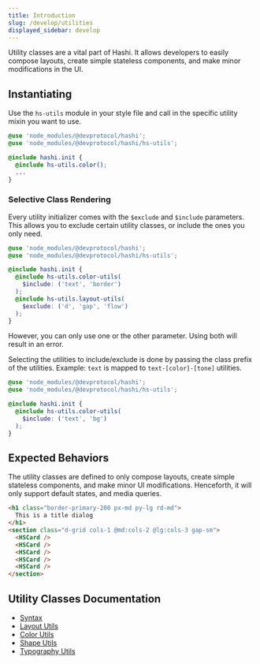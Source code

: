 ```yaml
---
title: Introduction
slug: /develop/utilities
displayed_sidebar: develop
---
```

Utility classes are a vital part of Hashi. It allows developers to easily compose layouts, create simple stateless
components, and make minor modifications in the UI.

## Instantiating
Use the `hs-utils` module in your style file and call in the specific utility mixin you want to use.

```scss
@use 'node_modules/@devprotocol/hashi';
@use 'node_modules/@devprotocol/hashi/hs-utils';

@include hashi.init {
  @include hs-utils.color();
  ...
}
```

### Selective Class Rendering
Every utility initializer comes with the `$exclude` and `$include` parameters. This allows you to exclude certain
utility classes, or include the ones you only need.

```scss
@use 'node_modules/@devprotocol/hashi';
@use 'node_modules/@devprotocol/hashi/hs-utils';

@include hashi.init {
  @include hs-utils.color-utils(
    $include: ('text', 'border')
  );
  @include hs-utils.layout-utils(
    $exclude: ('d', 'gap', 'flow')
  );
}
```

However, you can only use one or the other parameter. Using both will result in an error.

Selecting the utilities to include/exclude is done by passing the class prefix of the utilities. Example: `text`
is mapped to `text-[color]-[tone]` utilities.

```scss
@use 'node_modules/@devprotocol/hashi';
@use 'node_modules/@devprotocol/hashi/hs-utils';

@include hashi.init {
  @include hs-utils.color-utils(
    $include: ('text', 'bg')
  );
}
```

## Expected Behaviors
The utility classes are defined to only compose layouts, create simple stateless components, and make minor UI
modifications. Henceforth, it will only support default states, and media queries.

```html
<h1 class="border-primary-200 px-md py-lg rd-md">
  This is a title dialog
</h1>
<section class="d-grid cols-1 @md:cols-2 @lg:cols-3 gap-sm">
  <HSCard />
  <HSCard />
  <HSCard />
  <HSCard />
  <HSCard />
</section>
```

## Utility Classes Documentation
- [Syntax](syntax.md)
- [Layout Utils](layout-utils.md)
- [Color Utils](color-utils.md)
- [Shape Utils](shape-utils.md)
- [Typography Utils](typography-utils.md)